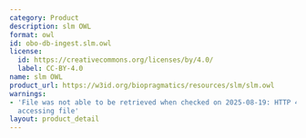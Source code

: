```yaml
---
category: Product
description: slm OWL
format: owl
id: obo-db-ingest.slm.owl
license:
  id: https://creativecommons.org/licenses/by/4.0/
  label: CC-BY-4.0
name: slm OWL
product_url: https://w3id.org/biopragmatics/resources/slm/slm.owl
warnings:
- 'File was not able to be retrieved when checked on 2025-08-19: HTTP 404 error when
  accessing file'
layout: product_detail
---
```

